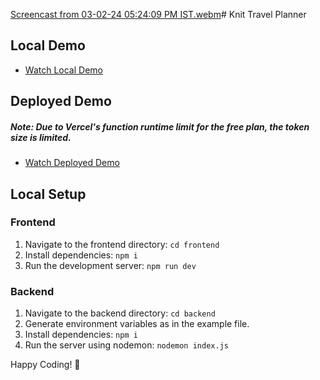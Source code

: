[Screencast from 03-02-24 05:24:09 PM IST.webm](https://github.com/CulturalProfessor/knit/assets/92238941/77ad8ad9-af73-4e7f-8f08-99fe4ae8622f)# Knit Travel Planner

## Local Demo

- [Watch Local Demo](https://github.com/CulturalProfessor/knit/assets/92238941/239d3ec8-e250-417a-90d3-fe261d715805)

## Deployed Demo

##### Note: Due to Vercel's function runtime limit for the free plan, the token size is limited.

- [Watch Deployed Demo](https://github.com/CulturalProfessor/knit/assets/92238941/f1ec7018-9635-4302-9c72-dc62630f2160)

## Local Setup

### Frontend

1. Navigate to the frontend directory: `cd frontend`
2. Install dependencies: `npm i`
3. Run the development server: `npm run dev`

### Backend

1. Navigate to the backend directory: `cd backend`
2. Generate environment variables as in the example file.
3. Install dependencies: `npm i`
4. Run the server using nodemon: `nodemon index.js`

Happy Coding! 🚀
